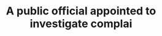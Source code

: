 ---
title: A public official appointed to investigate complai
longTitle: 'A public official appointed to investigate complaints against corporations, universities, non-profit organizations, government entities and nongovernmental organizations that may be infringing on the rights of individuals.'
tags:
- gccommon
scopeNote:
- "[[Ombudsman]]"
---